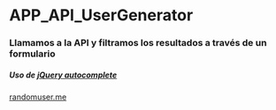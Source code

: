 # APP_API_UserGenerator

### Llamamos a la API y filtramos los resultados a través de un formulario

##### Uso de [jQuery autocomplete](https://jqueryui.com/autocomplete/)

[randomuser.me](https://randomuser.me)